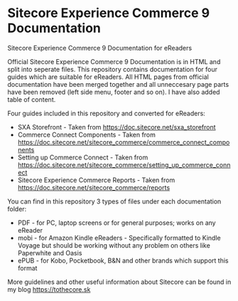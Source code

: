 # Sitecore Experience Commerce 9 Documentation

Sitecore Experience Commerce 9 Documentation for eReaders

Official Sitecore Experience Commerce 9 Documentation is in HTML and split into seperate files. This repository contains documentation for four guides which are suitable for eReaders. All HTML pages from official documentation have been merged together and all unneccesary page parts have been removed (left side menu, footer and so on). I have also added table of content.

Four guides included in this repository and converted for eReaders:
- SXA Storefront - Taken from https://doc.sitecore.net/sxa_storefront
- Commerce Connect Components - Taken from https://doc.sitecore.net/sitecore_commerce/commerce_connect_components
- Setting up Commerce Connect - Taken from https://doc.sitecore.net/sitecore_commerce/setting_up_commerce_connect
- Sitecore Experience Commerce Reports - Taken from https://doc.sitecore.net/sitecore_commerce/reports

You can find in this repository 3 types of files under each documentation folder:

- PDF - for PC, laptop screens or for general purposes; works on any eReader
- mobi - for Amazon Kindle eReaders - Specifically formatted to Kindle Voyage but should be working without any problem on others like Paperwhite and Oasis
- ePUB - for Kobo, Pocketbook, B&N and other brands which support this format

More guidelines and other useful information about Sitecore can be found in my blog https://tothecore.sk
